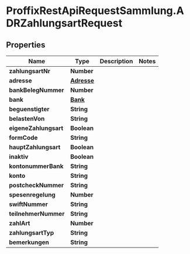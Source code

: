 # ProffixRestApiRequestSammlung.ADRZahlungsartRequest

## Properties
Name | Type | Description | Notes
------------ | ------------- | ------------- | -------------
**zahlungsartNr** | **Number** |  | 
**adresse** | [**Adresse**](Adresse.md) |  | 
**bankBelegNummer** | **Number** |  | 
**bank** | [**Bank**](Bank.md) |  | 
**beguenstigter** | **String** |  | 
**belastenVon** | **String** |  | 
**eigeneZahlungsart** | **Boolean** |  | 
**formCode** | **String** |  | 
**hauptZahlungsart** | **Boolean** |  | 
**inaktiv** | **Boolean** |  | 
**kontonummerBank** | **String** |  | 
**konto** | **String** |  | 
**postcheckNummer** | **String** |  | 
**spesenregelung** | **Number** |  | 
**swiftNummer** | **String** |  | 
**teilnehmerNummer** | **String** |  | 
**zahlArt** | **Number** |  | 
**zahlungsartTyp** | **String** |  | 
**bemerkungen** | **String** |  | 



